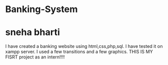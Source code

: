 # Banking-System
# sneha bharti
I have created a banking website using html,css,php,sql. 
I have tested it on xampp server. 
I used a few transitions and a few graphics. THIS IS MY FISRT project as an intern!!!!
